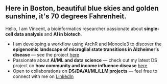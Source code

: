## Here in Boston, beautiful blue skies and golden sunshine, it's 70 degrees Fahrenheit.

Hello, I am Vincent, a bioinformatics researcher passionate about **single-cell data analysis** and **AI in biotech**.  

- I am developing a workflow using ArchR and Monocle3 to discover the **epigenomic landscape of microglial state transitions in Alzheimer’s disease** — see the project [here](https://github.com/BU-BMSIP/MG_AD_scATAC)   
- Passionate about **AI/ML and data science** — check out my latest DS project on **how community and income influence disease** [here](https://github.com/VHE888/US-Socioeconomic-Cancer-Analysis)  
- Open to collaborations on **DS/DA/AI/ML/LLM projects** — feel free to connect with me on [LinkedIn](https://www.linkedin.com/in/wenshou-he/)  

